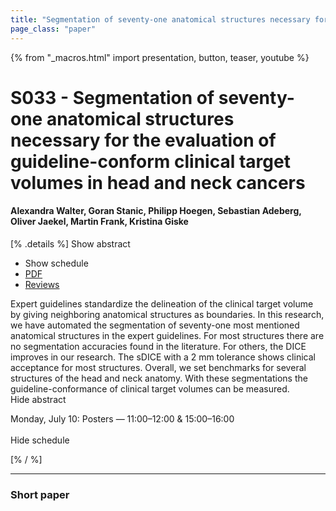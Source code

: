 ```yaml
---
title: "Segmentation of seventy-one anatomical structures necessary for the evaluation of guideline-conform clinical target volumes in head and neck cancers"
page_class: "paper"
---
```


{% from "_macros.html" import presentation, button, teaser, youtube %}

# S033 - Segmentation of seventy-one anatomical structures necessary for the evaluation of guideline-conform clinical target volumes in head and neck cancers

#### Alexandra Walter, Goran Stanic, Philipp Hoegen, Sebastian Adeberg, Oliver Jaekel, Martin Frank, Kristina Giske

[% .details %]
<a class="toggle_visibility" data-selector=".abstract" data-level="3">Show abstract</a>
- <a class="toggle_visibility" data-selector=".schedule" data-level="3">Show schedule</a>
- <a href="https://openreview.net/pdf?id=hhCvgZQQbQ5">PDF</a>
- <a href="https://openreview.net/forum?id=hhCvgZQQbQ5">Reviews</a>

<p>
    <span class="abstract">
        Expert guidelines standardize the delineation of the clinical target volume by giving neighboring anatomical structures as boundaries. In this research, we have automated the segmentation of seventy-one most mentioned anatomical structures in the expert guidelines. For most structures there are no segmentation accuracies found in the literature. For others, the DICE improves in our research. The sDICE with a 2 mm tolerance shows clinical acceptance for most structures. Overall, we set benchmarks for several structures of the head and neck anatomy. With these segmentations the guideline-conformance of clinical target volumes can be measured.
        <br>
        <span class="actions"><a class="toggle_visibility" data-level="2">Hide abstract</a></span>
    </span>
</p>

<p>
    <span class="schedule">
        Monday, July 10: Posters — 11:00–12:00 & 15:00–16:00<br>
        <br>
        <span class="actions"><a class="toggle_visibility" data-level="2">Hide schedule</a></span>
    </span>
</p>
[% / %]

---


### Short paper
